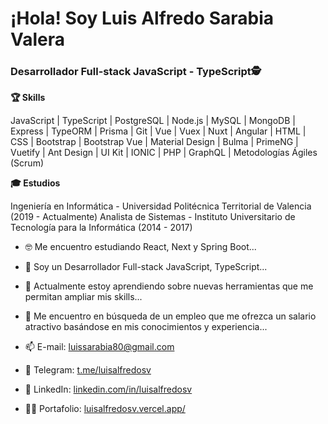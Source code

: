 <h1>¡Hola! Soy Luis Alfredo Sarabia Valera</h1>
<h3>Desarrollador Full-stack JavaScript - TypeScript🕵️</h3>

<b>🏆 Skills</b>

JavaScript | TypeScript | PostgreSQL | Node.js | MySQL | MongoDB | Express | TypeORM | Prisma | Git | Vue | Vuex | Nuxt | Angular | HTML | CSS | Bootstrap | Bootstrap Vue | Material Design | Bulma | PrimeNG | Vuetify | Ant Design | UI Kit | IONIC | PHP | GraphQL | Metodologías Ágiles (Scrum) 

<b>🎓 Estudios</b>

Ingeniería en Informática - Universidad Politécnica Territorial de Valencia (2019 - Actualmente)
Analista de Sistemas - Instituto Universitario de Tecnología para la Informática (2014 - 2017)

- 🤓 Me encuentro estudiando React, Next y Spring Boot...
- 👀 Soy un Desarrollador Full-stack JavaScript, TypeScript...
- 🌱 Actualmente estoy aprendiendo sobre nuevas herramientas que me permitan ampliar mis skills...
- 💞️ Me encuentro en búsqueda de un empleo que me ofrezca un salario atractivo basándose en mis conocimientos y experiencia...

- 📫 E-mail: <a href="mailto:luissarabia80@gmail.com">luissarabia80@gmail.com</a> 
- 📲 Telegram: <a href="https://t.me/luisalfredosv">t.me/luisalfredosv</a>
- 💼 LinkedIn: <a href="https://www.linkedin.com/in/luisalfredosv">linkedin.com/in/luisalfredosv</a>
- 🐱‍👤 Portafolio: <a href="https://luisalfredosv.vercel.app/">luisalfredosv.vercel.app/</a>
